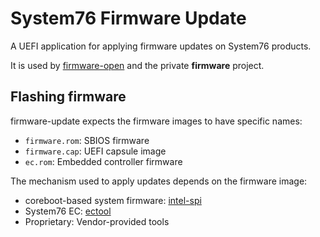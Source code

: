 # System76 Firmware Update

A UEFI application for applying firmware updates on System76 products.

It is used by [firmware-open](https://github.com/system76/firmware-open) and
the private **firmware** project.

## Flashing firmware

firmware-update expects the firmware images to have specific names:

- `firmware.rom`: SBIOS firmware
- `firmware.cap`: UEFI capsule image
- `ec.rom`: Embedded controller firmware

The mechanism used to apply updates depends on the firmware image:

- coreboot-based system firmware: [intel-spi](https://github.com/system76/intel-spi)
- System76 EC: [ectool](https://github.com/system76/ec)
- Proprietary: Vendor-provided tools
